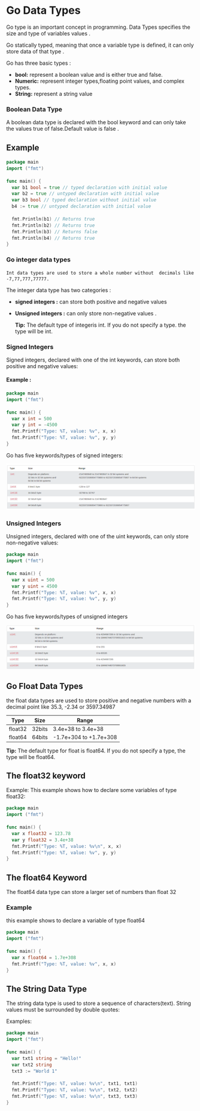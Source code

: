 # Go Data Types

Go type is an important concept in programming. Data Types specifies the size and type of variables values .

Go statically typed, meaning that once a variable type is defined, it can only store data of that type .

Go has three basic types :

- **bool:** represent a boolean value and is either true and false.
- **Numeric:** represent integer types,floating point values, and complex types.
- **String:** represent a string value

### Boolean Data Type

A boolean data type is declared with the bool keyword and can only take the values true of false.Default value is false .

## Example

```go
package main
import ("fmt")

func main() {
  var b1 bool = true // typed declaration with initial value
  var b2 = true // untyped declaration with initial value
  var b3 bool // typed declaration without initial value
  b4 := true // untyped declaration with initial value

  fmt.Println(b1) // Returns true
  fmt.Println(b2) // Returns true
  fmt.Println(b3) // Returns false
  fmt.Println(b4) // Returns true
}
```

### Go integer data types

    Int data types are used to store a whole number without  decimals like -7,77,777,77777.

The integer data type has two categories :

- **signed integers :** can store both positive and negative values
- **Unsigned integers :** can only store non-negative values .

  **Tip:** The default type of integeris int. If you do not specify a type. the type will be int.

### Signed Integers

Signed integers, declared with one of the int keywords, can store both positive and negative values:

#### Example :

```go
package main
import ("fmt")

func main() {
  var x int = 500
  var y int = -4500
  fmt.Printf("Type: %T, value: %v", x, x)
  fmt.Printf("Type: %T, value: %v", y, y)
}
```

Go has five keywords/types of signed integers:

![](images/intint.png)

### Unsigned Integers

Unsigned integers, declared with one of the uint keywords, can only store non-negative values:

```go
package main
import ("fmt")

func main() {
  var x uint = 500
  var y uint = 4500
  fmt.Printf("Type: %T, value: %v", x, x)
  fmt.Printf("Type: %T, value: %v", y, y)
}
```

Go has five keywords/types of unsigned integers

![](images/unnsignedIntsignedInt.png)

## Go Float Data Types

the float data types are used to store positive and negative numbers with a decimal point like 35.3, -2.34 or 3597.34987

| Type    | Size   | Range                  |
| ------- | ------ | ---------------------- |
| float32 | 32bits | 3.4e+38 to 3.4e+38     |
| float64 | 64bits | -1.7e+304 to +1.7e+308 |

**Tip:** The default type for float is float64. If you do not specify a type, the type will be float64.

## The float32 keyword

Example:
This example shows how to declare some variables of type float32:

```go
package main
import ("fmt")

func main() {
  var x float32 = 123.78
  var y float32 = 3.4e+38
  fmt.Printf("Type: %T, value: %v\n", x, x)
  fmt.Printf("Type: %T, value: %v", y, y)
}
```

## The float64 Keyword

The float64 data type can store a larger set of numbers than float 32

### Example

this example shows to declare a variable of type float64

```go
package main
import ("fmt")

func main() {
  var x float64 = 1.7e+308
  fmt.Printf("Type: %T, value: %v", x, x)
}
```

## The String Data Type

The string data type is used to store a sequence of characters(text). String values must be surrounded by double quotes:

Examples:

```go
package main
import ("fmt")

func main() {
  var txt1 string = "Hello!"
  var txt2 string
  txt3 := "World 1"

  fmt.Printf("Type: %T, value: %v\n", txt1, txt1)
  fmt.Printf("Type: %T, value: %v\n", txt2, txt2)
  fmt.Printf("Type: %T, value: %v\n", txt3, txt3)
}
```
